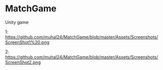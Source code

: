 # MatchGame
Unity game

1: https://github.com/muhal24/MatchGame/blob/master/Assets/Screenshots/ScreenShot1%20.png

2: https://github.com/muhal24/MatchGame/blob/master/Assets/Screenshots/ScreenShot2.png

